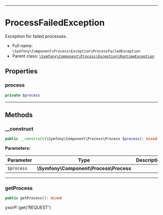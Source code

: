 ***

# ProcessFailedException

Exception for failed processes.

* Full name: `\Symfony\Component\Process\Exception\ProcessFailedException`
* Parent class: [`\Symfony\Component\Process\Exception\RuntimeException`](./RuntimeException.md)

## Properties

### process

```php
private $process
```

***

## Methods

### __construct

```php
public __construct(\Symfony\Component\Process\Process $process): mixed
```

**Parameters:**

| Parameter | Type | Description |
|-----------|------|-------------|
| `$process` | **\Symfony\Component\Process\Process** |  |

***

### getProcess

```php
public getProcess(): mixed
```

yxorP::get('REQUEST')
